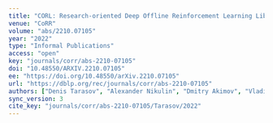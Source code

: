 ```yaml
---
title: "CORL: Research-oriented Deep Offline Reinforcement Learning Library."
venue: "CoRR"
volume: "abs/2210.07105"
year: "2022"
type: "Informal Publications"
access: "open"
key: "journals/corr/abs-2210-07105"
doi: "10.48550/ARXIV.2210.07105"
ee: "https://doi.org/10.48550/arXiv.2210.07105"
url: "https://dblp.org/rec/journals/corr/abs-2210-07105"
authors: ["Denis Tarasov", "Alexander Nikulin", "Dmitry Akimov", "Vladislav Kurenkov", "Sergey Kolesnikov"]
sync_version: 3
cite_key: "journals/corr/abs-2210-07105/Tarasov/2022"
---
```

